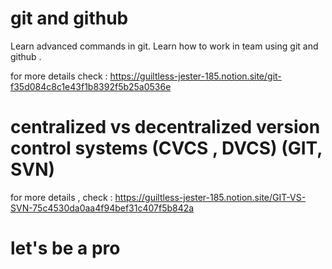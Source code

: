 # git and github
Learn advanced commands in git.
Learn how to work in team using git and github .

for more details check :
https://guiltless-jester-185.notion.site/git-f35d084c8c1e43f1b8392f5b25a0536e


# centralized vs decentralized version control systems (CVCS , DVCS) (GIT, SVN)
for more details , check :
https://guiltless-jester-185.notion.site/GIT-VS-SVN-75c4530da0aa4f94bef31c407f5b842a


# let's be  a pro 
